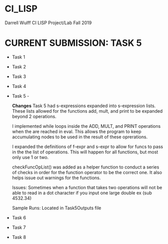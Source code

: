 # CI_LISP

Darrell Wulff
CI LISP Project/Lab
Fall 2019

# CURRENT SUBMISSION: TASK 5

* Task 1   
* Task 2 
* Task 3
* Task 4
* Task 5 -

    **Changes** Task 5 had s-expressions expanded into s-expression lists.
    These lists allowed for the functions add, mult, and print to be
    expanded beyond 2 operations.
    
    I implemented while loops inside the ADD, MULT, and PRINT operations
    when the are reached in eval. This allows the program to keep accumulating
    nodes to be used in the result of these oprerations.
    
    I expanded the definitions of f-expr and s-expr to allow for funcs to pass in
    the the list of operations. This will happen for all functions, but most only
    use 1 or two.
    
    checkFuncOpList() was added as a helper function to conduct a series of checks
    in order for the function operator to be the correct one. It also helps issue
    out warnings for the functions.
    
    Issues: Sometimes when a function that takes two operations will not be able to read
    in a dot character if you input one large double ex (sub 4532.34)
    
    Sample Runs: Located in Task5Outputs file
    
* Task 6
* Task 7
* Task 8
